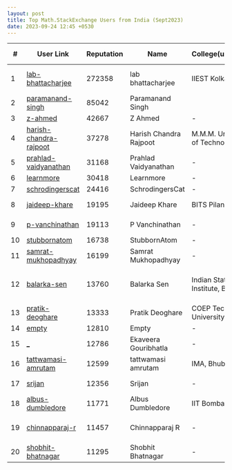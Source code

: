 ```yaml
---
layout: post
title: Top Math.StackExchange Users from India (Sept2023)
date: 2023-09-24 12:45 +0530
---
```


|#|User Link|Reputation|Name|College(undergrad)|Company(most well known)|
|---|---|---|---|---|---|
| 1 | [ lab-bhattacharjee ](https://math.stackexchange.com/users/33337) | 272358 | lab bhattacharjee | IIEST Kolkata | RS Software(software engg) |
| 2 | [ paramanand-singh ](https://math.stackexchange.com/users/72031) | 85042 | Paramanand Singh|||
| 3 | [ z-ahmed ](https://math.stackexchange.com/users/671540) | 42667 | Z Ahmed | - | - |
| 4 | [ harish-chandra-rajpoot ](https://math.stackexchange.com/users/210295) | 37278 | Harish Chandra Rajpoot | M.M.M. University of Technology | IITB(Phd) |
| 5 | [ prahlad-vaidyanathan ](https://math.stackexchange.com/users/89789) | 31168 | Prahlad Vaidyanathan | - | IISER Bhopal(professor) |
| 6 | [ learnmore ](https://math.stackexchange.com/users/294365) | 30418 | Learnmore | - | - |
| 7 | [ schrodingerscat ](https://math.stackexchange.com/users/278967) | 24416 | SchrodingersCat | - | - |
| 8 | [ jaideep-khare ](https://math.stackexchange.com/users/421580) | 19195 | Jaideep Khare | BITS Pilani | AMD(electronics engg) |
| 9 | [ p-vanchinathan ](https://math.stackexchange.com/users/28915) | 19113 | P Vanchinathan | - | VIT Uiversit(professor) |
| 10 | [ stubbornatom ](https://math.stackexchange.com/users/321264) | 16738 | StubbornAtom | - | - |
| 11 | [ samrat-mukhopadhyay ](https://math.stackexchange.com/users/83973) | 16199 | Samrat Mukhopadhyay | - | IIT (ISM) Dhanbad(professor) |
| 12 | [ balarka-sen ](https://math.stackexchange.com/users/117002) | 13760 | Balarka Sen | Indian Statistical Institute, Bangalore | Tata Institute of Fundamental Research, Bombay(phd) |
| 13 | [ pratik-deoghare ](https://math.stackexchange.com/users/705) | 13333 | Pratik Deoghare | COEP Technological University | Kubermatic(software engg) |
| 14 | [ empty ](https://math.stackexchange.com/users/174970) | 12810 | Empty | - | - |
| 15 | [ _ ](https://math.stackexchange.com/users/31458) | 12786 | Ekaveera Gouribhatla | - | founder of coaching institue |
| 16 | [ tattwamasi-amrutam ](https://math.stackexchange.com/users/90328) | 12599 | tattwamasi amrutam | IMA, Bhubaneswar | Ben Gurion University(postdoc) |
| 17 | [ srijan ](https://math.stackexchange.com/users/30856) | 12356 | Srijan | - | University of Allahabad(professor) |
| 18 | [ albus-dumbledore ](https://math.stackexchange.com/users/769226) | 11771 | Albus Dumbledore | IIT Bombay | - |
| 19 | [ chinnapparaj-r ](https://math.stackexchange.com/users/378881) | 11457 | Chinnapparaj R | - | Arul Anandar College, Madurai(professor) |
| 20 | [ shobhit-bhatnagar ](https://math.stackexchange.com/users/59380) | 11295 | Shobhit Bhatnagar | - | - |

